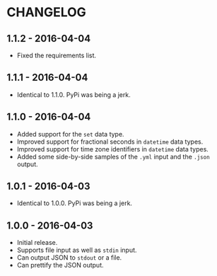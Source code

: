 # CHANGELOG

## 1.1.2 - 2016-04-04

* Fixed the requirements list.

## 1.1.1 - 2016-04-04

* Identical to 1.1.0. PyPi was being a jerk.

## 1.1.0 - 2016-04-04

* Added support for the `set` data type.
* Improved support for fractional seconds in `datetime` data types.
* Improved support for time zone identifiers in `datetime` data types.
* Added some side-by-side samples of the `.yml` input and the `.json` output.

## 1.0.1 - 2016-04-03

* Identical to 1.0.0. PyPi was being a jerk.

## 1.0.0 - 2016-04-03

* Initial release.
* Supports file input as well as `stdin` input.
* Can output JSON to `stdout` or a file.
* Can prettify the JSON output.
